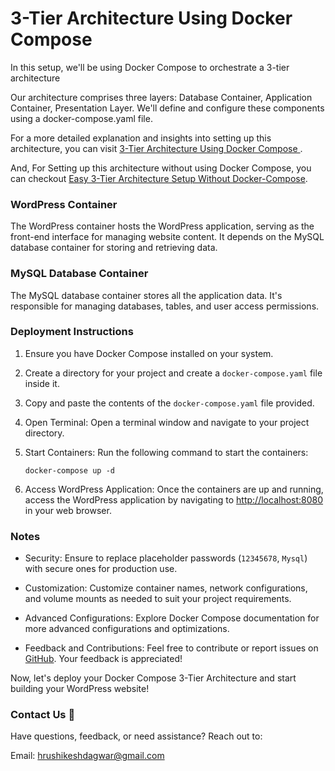 # 3-Tier Architecture Using Docker Compose 

In this setup, we'll be using Docker Compose to orchestrate a 3-tier architecture

Our architecture comprises three layers:
Database Container,
Application Container,
Presentation Layer.
We'll define and configure these components using a docker-compose.yaml file.


For a more detailed explanation and insights into setting up this architecture, you can visit [3-Tier Architecture Using Docker Compose ](https://blog.hrushikeshdagwar.tech/docker-compose-3-tier-architecture-simple-setup-guide).

And, For Setting up this architecture without using Docker Compose, 
you can checkout [Easy 3-Tier Architecture Setup Without Docker-Compose](https://blog.hrushikeshdagwar.tech/docker-compose-3-tier-architecture-simple-setup-guide).

### WordPress Container

The WordPress container hosts the WordPress application, serving as the front-end interface for managing website content. It depends on the MySQL database container for storing and retrieving data.

### MySQL Database Container

The MySQL database container stores all the application data. It's responsible for managing databases, tables, and user access permissions.

### Deployment Instructions

1. Ensure you have Docker Compose installed on your system.
2. Create a directory for your project and create a `docker-compose.yaml` file inside it.
3. Copy and paste the contents of the `docker-compose.yaml` file provided.
4. Open Terminal: Open a terminal window and navigate to your project directory.

5. Start Containers: Run the following command to start the containers:
    ```
    docker-compose up -d
    ```

6.  Access WordPress Application: Once the containers are up and running, access the WordPress application by navigating to [http://localhost:8080](http://localhost:8080) in your web browser.

### Notes

- Security: Ensure to replace placeholder passwords (`12345678`, `Mysql`) with secure ones for production use.
  
- Customization: Customize container names, network configurations, and volume mounts as needed to suit your project requirements.
  
- Advanced Configurations: Explore Docker Compose documentation for more advanced configurations and optimizations.
  
- Feedback and Contributions: Feel free to contribute or report issues on [GitHub](https://github.com). Your feedback is appreciated!

Now, let's deploy your Docker Compose 3-Tier Architecture and start building your WordPress website!

### Contact Us 📧

Have questions, feedback, or need assistance? Reach out to:

Email: hrushikeshdagwar@gmail.com
